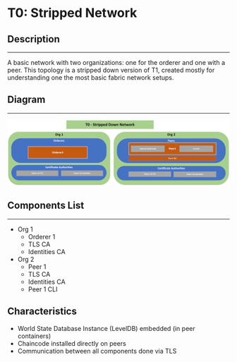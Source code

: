 # T0: Stripped Network
## Description
---
A basic network with two organizations: one for the orderer and one with a peer. This topology is a stripped down version of T1, created mostly for understanding one the most basic fabric network setups.
## Diagram
---
![Diagram of components](../image_store/T0.png)

## Components List
---
* Org 1
  * Orderer 1
  * TLS CA
  * Identities CA
* Org 2
  * Peer 1
  * TLS CA
  * Identities CA
  * Peer 1 CLI

## Characteristics

- World State Database Instance (LevelDB) embedded (in peer containers) 
- Chaincode installed directly on peers
- Communication between all components done via TLS
